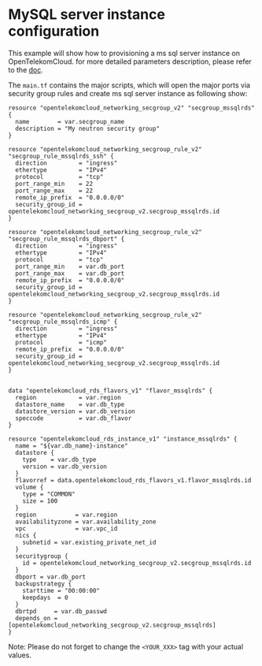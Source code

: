 # MySQL server instance configuration

This example will show how to provisioning a ms sql server instance on OpenTelekomCloud.
for more detailed parameters description, please refer to the [doc](
https://www.terraform.io/docs/providers/opentelekomcloud/index.html).

The ```main.tf``` contains the major scripts, which will open the major ports
via security group rules and create ms sql server instance as following show:

```hcl
resource "opentelekomcloud_networking_secgroup_v2" "secgroup_mssqlrds" {
  name        = var.secgroup_name
  description = "My neutron security group"
}

resource "opentelekomcloud_networking_secgroup_rule_v2" "secgroup_rule_mssqlrds_ssh" {
  direction         = "ingress"
  ethertype         = "IPv4"
  protocol          = "tcp"
  port_range_min    = 22
  port_range_max    = 22
  remote_ip_prefix  = "0.0.0.0/0"
  security_group_id = opentelekomcloud_networking_secgroup_v2.secgroup_mssqlrds.id
}

resource "opentelekomcloud_networking_secgroup_rule_v2" "secgroup_rule_mssqlrds_dbport" {
  direction         = "ingress"
  ethertype         = "IPv4"
  protocol          = "tcp"
  port_range_min    = var.db_port
  port_range_max    = var.db_port
  remote_ip_prefix  = "0.0.0.0/0"
  security_group_id = opentelekomcloud_networking_secgroup_v2.secgroup_mssqlrds.id
}

resource "opentelekomcloud_networking_secgroup_rule_v2" "secgroup_rule_mssqlrds_icmp" {
  direction         = "ingress"
  ethertype         = "IPv4"
  protocol          = "icmp"
  remote_ip_prefix  = "0.0.0.0/0"
  security_group_id = opentelekomcloud_networking_secgroup_v2.secgroup_mssqlrds.id
}


data "opentelekomcloud_rds_flavors_v1" "flavor_mssqlrds" {
  region            = var.region
  datastore_name    = var.db_type
  datastore_version = var.db_version
  speccode          = var.db_flavor
}

resource "opentelekomcloud_rds_instance_v1" "instance_mssqlrds" {
  name = "${var.db_name}-instance"
  datastore {
    type    = var.db_type
    version = var.db_version
  }
  flavorref = data.opentelekomcloud_rds_flavors_v1.flavor_mssqlrds.id
  volume {
    type = "COMMON"
    size = 100
  }
  region           = var.region
  availabilityzone = var.availability_zone
  vpc              = var.vpc_id
  nics {
    subnetid = var.existing_private_net_id
  }
  securitygroup {
    id = opentelekomcloud_networking_secgroup_v2.secgroup_mssqlrds.id
  }
  dbport = var.db_port
  backupstrategy {
    starttime = "00:00:00"
    keepdays  = 0
  }
  dbrtpd     = var.db_passwd
  depends_on = [opentelekomcloud_networking_secgroup_v2.secgroup_mssqlrds]
}
```

Note: Please do not forget to change the ```<YOUR_XXX>``` tag with your actual
values.
